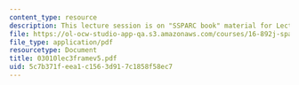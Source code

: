 ```yaml
---
content_type: resource
description: This lecture session is on "SSPARC book" material for Lecture 3.
file: https://ol-ocw-studio-app-qa.s3.amazonaws.com/courses/16-892j-space-system-architecture-and-design-fall-2004/5c7b371feea1c1563d917c1858f58ec7_03010lec3framev5.pdf
file_type: application/pdf
resourcetype: Document
title: 03010lec3framev5.pdf
uid: 5c7b371f-eea1-c156-3d91-7c1858f58ec7
---
```

